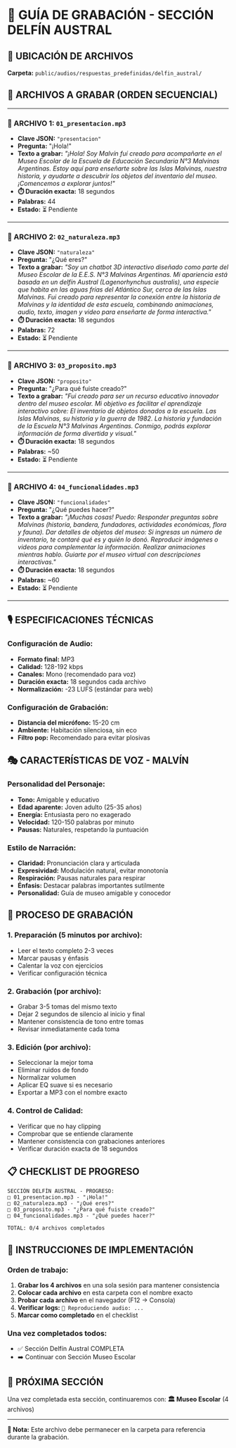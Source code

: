 # 🐬 GUÍA DE GRABACIÓN - SECCIÓN DELFÍN AUSTRAL

## 📁 **UBICACIÓN DE ARCHIVOS**
**Carpeta:** `public/audios/respuestas_predefinidas/delfin_austral/`

## 🎯 **ARCHIVOS A GRABAR (ORDEN SECUENCIAL)**

---

### **🎵 ARCHIVO 1: `01_presentacion.mp3`**
- **Clave JSON:** `"presentacion"`
- **Pregunta:** "¡Hola!"
- **Texto a grabar:** 
  *"¡Hola! Soy Malvín fuí creado para acompañarte en el Museo Escolar de la Escuela de Educación Secundaria N°3 Malvinas Argentinas. Estoy aquí para enseñarte sobre las Islas Malvinas, nuestra historia, y ayudarte a descubrir los objetos del inventario del museo. ¡Comencemos a explorar juntos!"*
- **⏱️ Duración exacta:** 18 segundos
- **Palabras:** 44
- **Estado:** ⏳ Pendiente

---

### **🎵 ARCHIVO 2: `02_naturaleza.mp3`**
- **Clave JSON:** `"naturaleza"`
- **Pregunta:** "¿Qué eres?"
- **Texto a grabar:**
  *"Soy un chatbot 3D interactivo diseñado como parte del Museo Escolar de la E.E.S. N°3 Malvinas Argentinas. Mi apariencia está basada en un delfín Austral (Lagenorhynchus australis), una especie que habita en las aguas frías del Atlántico Sur, cerca de las Islas Malvinas. Fui creado para representar la conexión entre la historia de Malvinas y la identidad de esta escuela, combinando animaciones, audio, texto, imagen y video para enseñarte de forma interactiva."*
- **⏱️ Duración exacta:** 18 segundos
- **Palabras:** 72
- **Estado:** ⏳ Pendiente

---

### **🎵 ARCHIVO 3: `03_proposito.mp3`**
- **Clave JSON:** `"proposito"`
- **Pregunta:** "¿Para qué fuiste creado?"
- **Texto a grabar:**
  *"Fui creado para ser un recurso educativo innovador dentro del museo escolar. Mi objetivo es facilitar el aprendizaje interactivo sobre: El inventario de objetos donados a la escuela. Las Islas Malvinas, su historia y la guerra de 1982. La historia y fundación de la Escuela N°3 Malvinas Argentinas. Conmigo, podrás explorar información de forma divertida y visual."*
- **⏱️ Duración exacta:** 18 segundos
- **Palabras:** ~50
- **Estado:** ⏳ Pendiente

---

### **🎵 ARCHIVO 4: `04_funcionalidades.mp3`**
- **Clave JSON:** `"funcionalidades"`
- **Pregunta:** "¿Qué puedes hacer?"
- **Texto a grabar:**
  *"¡Muchas cosas! Puedo: Responder preguntas sobre Malvinas (historia, bandera, fundadores, actividades económicas, flora y fauna). Dar detalles de objetos del museo: Si ingresas un número de inventario, te contaré qué es y quién lo donó. Reproducir imágenes o videos para complementar la información. Realizar animaciones mientras hablo. Guiarte por el museo virtual con descripciones interactivas."*
- **⏱️ Duración exacta:** 18 segundos
- **Palabras:** ~60
- **Estado:** ⏳ Pendiente

---

## 🎙️ **ESPECIFICACIONES TÉCNICAS**

### **Configuración de Audio:**
- **Formato final:** MP3
- **Calidad:** 128-192 kbps
- **Canales:** Mono (recomendado para voz)
- **Duración exacta:** 18 segundos cada archivo
- **Normalización:** -23 LUFS (estándar para web)

### **Configuración de Grabación:**
- **Distancia del micrófono:** 15-20 cm
- **Ambiente:** Habitación silenciosa, sin eco
- **Filtro pop:** Recomendado para evitar plosivas

## 🎭 **CARACTERÍSTICAS DE VOZ - MALVÍN**

### **Personalidad del Personaje:**
- **Tono:** Amigable y educativo
- **Edad aparente:** Joven adulto (25-35 años)
- **Energía:** Entusiasta pero no exagerado
- **Velocidad:** 120-150 palabras por minuto
- **Pausas:** Naturales, respetando la puntuación

### **Estilo de Narración:**
- **Claridad:** Pronunciación clara y articulada
- **Expresividad:** Modulación natural, evitar monotonía
- **Respiración:** Pausas naturales para respirar
- **Énfasis:** Destacar palabras importantes sutilmente
- **Personalidad:** Guía de museo amigable y conocedor

## 📝 **PROCESO DE GRABACIÓN**

### **1. Preparación (5 minutos por archivo):**
- Leer el texto completo 2-3 veces
- Marcar pausas y énfasis
- Calentar la voz con ejercicios
- Verificar configuración técnica

### **2. Grabación (por archivo):**
- Grabar 3-5 tomas del mismo texto
- Dejar 2 segundos de silencio al inicio y final
- Mantener consistencia de tono entre tomas
- Revisar inmediatamente cada toma

### **3. Edición (por archivo):**
- Seleccionar la mejor toma
- Eliminar ruidos de fondo
- Normalizar volumen
- Aplicar EQ suave si es necesario
- Exportar a MP3 con el nombre exacto

### **4. Control de Calidad:**
- Verificar que no hay clipping
- Comprobar que se entiende claramente
- Mantener consistencia con grabaciones anteriores
- Verificar duración exacta de 18 segundos

## 📋 **CHECKLIST DE PROGRESO**

```
SECCIÓN DELFÍN AUSTRAL - PROGRESO:
□ 01_presentacion.mp3 - "¡Hola!"
□ 02_naturaleza.mp3 - "¿Qué eres?"
□ 03_proposito.mp3 - "¿Para qué fuiste creado?"
□ 04_funcionalidades.mp3 - "¿Qué puedes hacer?"

TOTAL: 0/4 archivos completados
```

## 🚀 **INSTRUCCIONES DE IMPLEMENTACIÓN**

### **Orden de trabajo:**
1. **Grabar los 4 archivos** en una sola sesión para mantener consistencia
2. **Colocar cada archivo** en esta carpeta con el nombre exacto
3. **Probar cada archivo** en el navegador (F12 → Consola)
4. **Verificar logs:** `🎵 Reproduciendo audio: ...`
5. **Marcar como completado** en el checklist

### **Una vez completados todos:**
- ✅ Sección Delfín Austral COMPLETA
- ➡️ Continuar con Sección Museo Escolar

## 🎯 **PRÓXIMA SECCIÓN**
Una vez completada esta sección, continuaremos con:
**🏛️ Museo Escolar** (4 archivos)

---

**📝 Nota:** Este archivo debe permanecer en la carpeta para referencia durante la grabación.
